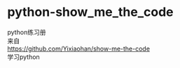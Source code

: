 # python-show_me_the_code
python练习册<br>
来自<br>
https://github.com/Yixiaohan/show-me-the-code<br>
学习python<br>